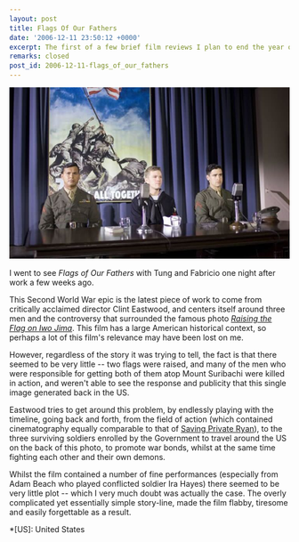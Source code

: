 ```yaml
---
layout: post
title: Flags Of Our Fathers
date: '2006-12-11 23:50:12 +0000'
excerpt: The first of a few brief film reviews I plan to end the year on, having seen a few movies during my three months back in the states.
remarks: closed
post_id: 2006-12-11-flags_of_our_fathers
---
```

![Scene from Flags of our Fathers](/assets/images/2006/12/flags_of_our_fathers.jpg)

I went to see <cite>Flags of Our Fathers</cite> with Tung and Fabricio one night after work a few weeks ago.

This Second World War epic is the latest piece of work to come from critically acclaimed director Clint Eastwood, and centers itself around three men and the controversy that surrounded the famous photo <cite>[Raising the Flag on Iwo Jima][1]</cite>. This film has a large American historical context, so perhaps a lot of this film's relevance may have been lost on me.

However, regardless of the story it was trying to tell, the fact is that there seemed to be very little -- two flags were raised, and many of the men who were responsible for getting both of them atop Mount Suribachi were killed in action, and weren't able to see the response and publicity that this single image generated back in the US.

Eastwood tries to get around this problem, by endlessly playing with the timeline, going back and forth, from the field of action (which contained cinematography equally comparable to that of [Saving Private Ryan][2]), to the three surviving soldiers enrolled by the Government to travel around the US on the back of this photo, to promote war bonds, whilst at the same time fighting each other and their own demons.

Whilst the film contained a number of fine performances (especially from Adam Beach who played conflicted soldier Ira Hayes) there seemed to be very little plot -- which I very much doubt was actually the case. The overly complicated yet essentially simple story-line, made the film flabby, tiresome and easily forgettable as a result.

[1]: http://en.wikipedia.org/wiki/Raising_the_Flag_on_Iwo_Jima
[2]: http://www.imdb.com/title/tt0120815/

*[US]: United States